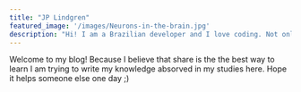 ```yaml
---
title: "JP Lindgren"
featured_image: '/images/Neurons-in-the-brain.jpg'
description: "Hi! I am a Brazilian developer and I love coding. Not only professionally, but by hobby."
---
```

Welcome to my blog! Because I believe that share is the the best way to learn I am trying to write my knowledge absorved in my studies here. Hope it helps someone else one day ;)
